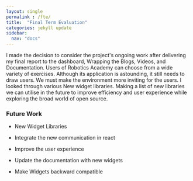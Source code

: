 ```yaml
---
layout: single
permalink : /fte/
title:  "Final Term Evaluation"
categories: jekyll update
sidebar:
  nav: "docs"
---
```


I made the decision to consider the project's ongoing work after delivering my final report to the dashboard, Wrapping the Blogs, Videos, and Documentation. Users of Robotics Academy can choose from a wide variety of exercises. Although its application is astounding, it still needs to draw users. We must make the environment more inviting for the users. I looked through various New widget libraries. Making a list of new libraries we can utilise in the future to improve efficiency and user experience while exploring the broad world of open source.


### Future Work

- New Widget Libraries

- Integrate the new communication in react

- Improve the user experience

- Update the documentation with new widgets

-  Make Widgets backward compatible

